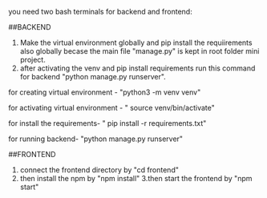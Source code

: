 you need two bash terminals for backend and frontend:

##BACKEND
1. Make the virtual environment globally and pip install the requiirements also globally becase the main file "manage.py" is kept in root folder mini project.
2. after activating the venv and pip install requirements run this command for backend "python manage.py runserver".

for creating virtual environment - "python3 -m venv venv"

for activating virtual environment - " source venv/bin/activate"

for install the requirements- " pip install -r requirements.txt"

for running backend- "python manage.py runserver"
 
##FRONTEND
1. connect the frontend directory by "cd frontend"
2. then install the npm by "npm install"
3.then start the frontend by "npm start"


